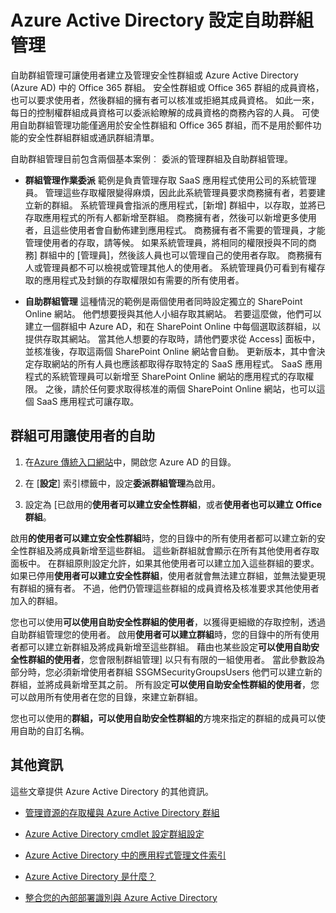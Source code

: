 <properties
    pageTitle="設定來管理自我服務應用程式存取的 Azure Active Directory |Microsoft Azure"
    description="自助群組管理可讓使用者建立及管理安全性群組或 Azure Active Directory 中的 Office 365 群組，並提供使用者可能會要求安全性群組或 Office 365 群組的成員資格"
    services="active-directory"
    documentationCenter=""
  authors="curtand"
    manager="femila"
    editor=""
    />

<tags
    ms.service="active-directory"
    ms.workload="identity"
    ms.tgt_pltfrm="na"
    ms.devlang="na"
    ms.topic="get-started-article"
    ms.date="08/10/2016"
    ms.author="curtand"/>

# <a name="setting-up-azure-active-directory-for-self-service-group-management"></a>Azure Active Directory 設定自助群組管理

自助群組管理可讓使用者建立及管理安全性群組或 Azure Active Directory (Azure AD) 中的 Office 365 群組。 安全性群組或 Office 365 群組的成員資格，也可以要求使用者，然後群組的擁有者可以核准或拒絕其成員資格。 如此一來，每日的控制權群組成員資格可以委派給瞭解的成員資格的商務內容的人員。 可使用自助群組管理功能僅適用於安全性群組和 Office 365 群組，而不是用於郵件功能的安全性群組群組或通訊群組清單。

自助群組管理目前包含兩個基本案例︰ 委派的管理群組及自助群組管理。

- **群組管理作業委派**
  範例是負責管理存取 SaaS 應用程式使用公司的系統管理員。 管理這些存取權限變得麻煩，因此此系統管理員要求商務擁有者，若要建立新的群組。 系統管理員會指派的應用程式，[新增] 群組中，以存取，並將已存取應用程式的所有人都新增至群組。 商務擁有者，然後可以新增更多使用者，且這些使用者會自動佈建到應用程式。 商務擁有者不需要的管理員，才能管理使用者的存取，請等候。 如果系統管理員，將相同的權限授與不同的商務] 群組中的 [管理員]，然後該人員也可以管理自己的使用者存取。 商務擁有人或管理員都不可以檢視或管理其他人的使用者。 系統管理員仍可看到有權存取的應用程式及封鎖的存取權限如有需要的所有使用者。

- **自助群組管理**
  這種情況的範例是兩個使用者同時設定獨立的 SharePoint Online 網站。 他們想要授與其他人小組存取其網站。 若要這麼做，他們可以建立一個群組中 Azure AD，和在 SharePoint Online 中每個選取該群組，以提供存取其網站。 當其他人想要的存取時，請他們要求從 Access] 面板中，並核准後，存取這兩個 SharePoint Online 網站會自動。 更新版本，其中會決定存取網站的所有人員也應該都取得存取特定的 SaaS 應用程式。 SaaS 應用程式的系統管理員可以新增至 SharePoint Online 網站的應用程式的存取權限。 之後，請於任何要求取得核准的兩個 SharePoint Online 網站，也可以這個 SaaS 應用程式可讓存取。

## <a name="making-a-group-available-for-end-user-self-service"></a>群組可用讓使用者的自助

1. 在[Azure 傳統入口網站](https://manage.windowsazure.com)中，開啟您 Azure AD 的目錄。

2. 在 [**設定**] 索引標籤中，設定**委派群組管理**為啟用。

3. 設定為 [已啟用的**使用者可以建立安全性群組**，或者**使用者也可以建立 Office 群組**。

啟用**的使用者可以建立安全性群組**時，您的目錄中的所有使用者都可以建立新的安全性群組及將成員新增至這些群組。 這些新群組就會顯示在所有其他使用者存取面板中。 在群組原則設定允許，如果其他使用者可以建立加入這些群組的要求。 如果已停用**使用者可以建立安全性群組**，使用者就會無法建立群組，並無法變更現有群組的擁有者。 不過，他們仍管理這些群組的成員資格及核准要求其他使用者加入的群組。

您也可以使用**可以使用自助安全性群組的使用者**，以獲得更細緻的存取控制，透過自助群組管理您的使用者。 啟用**使用者可以建立群組**時，您的目錄中的所有使用者都可以建立新群組及將成員新增至這些群組。 藉由也某些設定**可以使用自助安全性群組的使用者**，您會限制群組管理] 以只有有限的一組使用者。 當此參數設為部分時，您必須新增使用者群組 SSGMSecurityGroupsUsers 他們可以建立新的群組，並將成員新增至其之前。 所有設定**可以使用自助安全性群組的使用者**，您可以啟用所有使用者在您的目錄，來建立新群組。

您也可以使用的**群組，可以使用自助安全性群組的**方塊來指定的群組的成員可以使用自助的自訂名稱。

## <a name="additional-information"></a>其他資訊

這些文章提供 Azure Active Directory 的其他資訊。

* [管理資源的存取權與 Azure Active Directory 群組](active-directory-manage-groups.md)

* [Azure Active Directory cmdlet 設定群組設定](active-directory-accessmanagement-groups-settings-cmdlets.md)

* [Azure Active Directory 中的應用程式管理文件索引](active-directory-apps-index.md)

* [Azure Active Directory 是什麼？](active-directory-whatis.md)

* [整合您的內部部署識別與 Azure Active Directory](active-directory-aadconnect.md)
